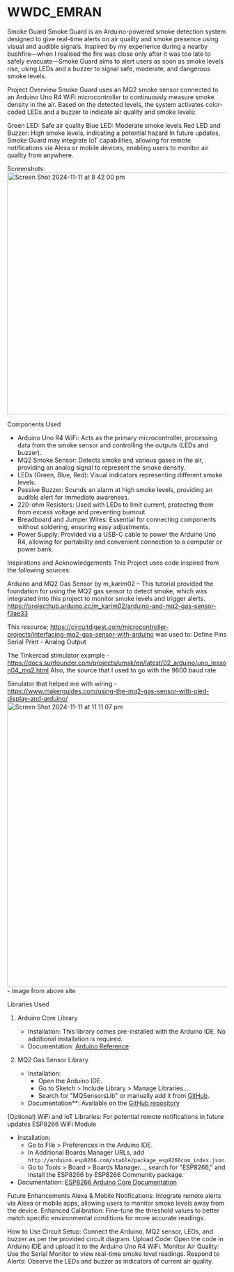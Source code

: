 # WWDC_EMRAN
Smoke Guard
Smoke Guard is an Arduino-powered smoke detection system designed to give real-time alerts on air quality and smoke presence using visual and audible signals. Inspired by my experience during a nearby bushfire—when I realised the fire was close only after it was too late to safely evacuate—Smoke Guard aims to alert users as soon as smoke levels rise, using LEDs and a buzzer to signal safe, moderate, and dangerous smoke levels.

Project Overview
Smoke Guard uses an MQ2 smoke sensor connected to an Arduino Uno R4 WiFi microcontroller to continuously measure smoke density in the air. Based on the detected levels, the system activates color-coded LEDs and a buzzer to indicate air quality and smoke levels:

Green LED: Safe air quality
Blue LED: Moderate smoke levels
Red LED and Buzzer: High smoke levels, indicating a potential hazard
In future updates, Smoke Guard may integrate IoT capabilities, allowing for remote notifications via Alexa or mobile devices, enabling users to monitor air quality from anywhere.

Screenshots:
<img width="554" alt="Screen Shot 2024-11-11 at 8 42 00 pm" src="https://github.com/user-attachments/assets/dee2a319-a87f-49a9-a16c-96b629d91917">

Components Used
- Arduino Uno R4 WiFi: Acts as the primary microcontroller, processing data from the smoke sensor and controlling the outputs (LEDs and buzzer).
- MQ2 Smoke Sensor: Detects smoke and various gases in the air, providing an analog signal to represent the smoke density.
- LEDs (Green, Blue, Red): Visual indicators representing different smoke levels:
- Passive Buzzer: Sounds an alarm at high smoke levels, providing an audible alert for immediate awareness.
- 220-ohm Resistors: Used with LEDs to limit current, protecting them from excess voltage and preventing burnout.
- Breadboard and Jumper Wires: Essential for connecting components without soldering, ensuring easy adjustments.
- Power Supply: Provided via a USB-C cable to power the Arduino Uno R4, allowing for portability and convenient connection to a computer or power bank.

Inspirations and Acknowledgements 
This Project uses code inspired from the following sources:

Arduino and MQ2 Gas Sensor by m_karim02 – This tutorial provided the foundation for using the MQ2 gas sensor to detect smoke, which was integrated into this project to monitor smoke levels and trigger alerts. https://projecthub.arduino.cc/m_karim02/arduino-and-mq2-gas-sensor-f3ae33 

This resource; https://circuitdigest.com/microcontroller-projects/interfacing-mq2-gas-sensor-with-arduino was used to:
Define Pins
Serial Print - Analog Output

The Tinkercad stimulator example - https://docs.sunfounder.com/projects/umsk/en/latest/02_arduino/uno_lesson04_mq2.html
Also, the source that I used to go with the 9600 baud rate

Simulator that helped me with wiring - https://www.makerguides.com/using-the-mq2-gas-sensor-with-oled-display-and-arduino/
<img width="652" alt="Screen Shot 2024-11-11 at 11 11 07 pm" src="https://github.com/user-attachments/assets/88572d66-9300-41cf-9adb-c379f7ae36cd"> - image from above site

Libraries Used

1. Arduino Core Library  
   - Installation: This library comes pre-installed with the Arduino IDE. No additional installation is required.
   - Documentation: [Arduino Reference](https://www.arduino.cc/reference/en/)

2. MQ2 Gas Sensor Library
   - Installation:
     - Open the Arduino IDE.
     - Go to Sketch > Include Library > Manage Libraries....
     - Search for "MQSensorsLib" or manually add it from [GitHub](https://github.com/miguel5612/MQSensorsLib).
   - Documentation**: Available on the [GitHub repository](https://github.com/miguel5612/MQSensorsLib)

(Optional) WiFi and IoT Libraries: For potential remote notifications in future updates
ESP8266 WiFi Module  
   - Installation:
     - Go to File > Preferences in the Arduino IDE.
     - In Additional Boards Manager URLs, add `http://arduino.esp8266.com/stable/package_esp8266com_index.json`.
     - Go to Tools > Board > Boards Manager..., search for "ESP8266," and install the ESP8266 by ESP8266 Community package.
   - Documentation: [ESP8266 Arduino Core Documentation](https://arduino-esp8266.readthedocs.io/en/latest/)

Future Enhancements
Alexa & Mobile Notifications: Integrate remote alerts via Alexa or mobile apps, allowing users to monitor smoke levels away from the device.
Enhanced Calibration: Fine-tune the threshold values to better match specific environmental conditions for more accurate readings.

How to Use
Circuit Setup: Connect the Arduino, MQ2 sensor, LEDs, and buzzer as per the provided circuit diagram.
Upload Code: Open the code in Arduino IDE and upload it to the Arduino Uno R4 WiFi.
Monitor Air Quality: Use the Serial Monitor to view real-time smoke level readings.
Respond to Alerts: Observe the LEDs and buzzer as indicators of current air quality.
